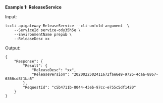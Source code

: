 **Example 1: ReleaseService**



Input: 

```
tccli apigateway ReleaseService --cli-unfold-argument  \
    --ServiceId service-ody35h5e \
    --EnvironmentName prepub \
    --ReleaseDesc xx
```

Output: 
```
{
    "Response": {
        "Result": {
            "ReleaseDesc": "xx",
            "ReleaseVersion": "2020022502411672fae6e9-9726-4caa-8867-6366cd3f1ba5"
        },
        "RequestId": "c5b4711b-8044-43eb-97cc-e755c5df1420"
    }
}
```

